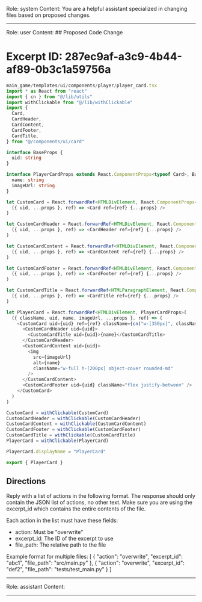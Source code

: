 Role: system
Content: You are a helpful assistant specialized in changing files based on proposed changes.
__________________
Role: user
Content: ## Proposed Code Change
# Excerpt ID: 287ec9af-a3c9-4b44-af89-0b3c1a59756a
```typescript
main_game/templates/ui/components/player/player_card.tsx
import * as React from "react"
import { cn } from "@/lib/utils"
import withClickable from "@/lib/withClickable"
import {
  Card,
  CardHeader,
  CardContent,
  CardFooter,
  CardTitle,
} from "@/components/ui/card"

interface BaseProps {
  uid: string
}

interface PlayerCardProps extends React.ComponentProps<typeof Card>, BaseProps {
  name: string
  imageUrl: string
}

let CustomCard = React.forwardRef<HTMLDivElement, React.ComponentProps<typeof Card> & BaseProps>(
  ({ uid, ...props }, ref) => <Card ref={ref} {...props} />
)

let CustomCardHeader = React.forwardRef<HTMLDivElement, React.ComponentProps<typeof CardHeader> & BaseProps>(
  ({ uid, ...props }, ref) => <CardHeader ref={ref} {...props} />
)

let CustomCardContent = React.forwardRef<HTMLDivElement, React.ComponentProps<typeof CardContent> & BaseProps>(
  ({ uid, ...props }, ref) => <CardContent ref={ref} {...props} />
)

let CustomCardFooter = React.forwardRef<HTMLDivElement, React.ComponentProps<typeof CardFooter> & BaseProps>(
  ({ uid, ...props }, ref) => <CardFooter ref={ref} {...props} />
)

let CustomCardTitle = React.forwardRef<HTMLParagraphElement, React.ComponentProps<typeof CardTitle> & BaseProps>(
  ({ uid, ...props }, ref) => <CardTitle ref={ref} {...props} />
)

let PlayerCard = React.forwardRef<HTMLDivElement, PlayerCardProps>(
  ({ className, uid, name, imageUrl, ...props }, ref) => (
    <CustomCard uid={uid} ref={ref} className={cn("w-[350px]", className)} {...props}>
      <CustomCardHeader uid={uid}>
        <CustomCardTitle uid={uid}>{name}</CustomCardTitle>
      </CustomCardHeader>
      <CustomCardContent uid={uid}>
        <img
          src={imageUrl}
          alt={name}
          className="w-full h-[200px] object-cover rounded-md"
        />
      </CustomCardContent>
      <CustomCardFooter uid={uid} className="flex justify-between" />
    </CustomCard>
  )
)

CustomCard = withClickable(CustomCard)
CustomCardHeader = withClickable(CustomCardHeader)
CustomCardContent = withClickable(CustomCardContent)
CustomCardFooter = withClickable(CustomCardFooter)
CustomCardTitle = withClickable(CustomCardTitle)
PlayerCard = withClickable(PlayerCard)

PlayerCard.displayName = "PlayerCard"

export { PlayerCard }
```

## Directions
Reply with a list of actions in the following format. The response should only contain the JSON list of actions, no other text.
Make sure you are using the excerpt_id which contains the entire contents of the file.

Each action in the list must have these fields:
- action: Must be "overwrite"
- excerpt_id: The ID of the excerpt to use
- file_path: The relative path to the file

Example format for multiple files:
[
    {
        "action": "overwrite",
        "excerpt_id": "abc1",
        "file_path": "src/main.py"
    },
    {
        "action": "overwrite",
        "excerpt_id": "def2",
        "file_path": "tests/test_main.py"
    }
]
__________________
Role: assistant
Content: 
__________________
